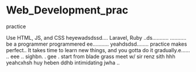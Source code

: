 # Web_Development_prac
practice

Use HTML, JS, and CSS
 heyewadsdssd....
Laravel, Ruby ..ds...........
...........
be a programmer programmered ee...........
 yeahdsdsd........
practice makes perfect..
It takes time to learn new things, and you gotta do it gradually.e......
..
 eee ..
sighbn.
. gee . start from blade grass meet w/ sir renz
sith
hhh
yeahcxhsh
huy
heben
ddhb
intimidating
jwha
..
